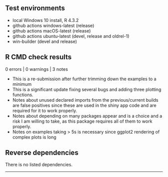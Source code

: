 ## Test environments
* local Windows 10 install, R 4.3.2
* github actions windows-latest (release)
* github actions macOS-latest (release)
* github actions ubuntu-latest (devel, release and oldrel-1)
* win-builder (devel and release)

## R CMD check results

0 errors | 0 warnings | 3 notes
* This is a re-submission after further trimming down the examples to a minimum
* This is a significant update fixing several bugs and adding three plotting functions.
* Notes about unused declared imports from the previous/current builds are false positives since these are used in the shiny app code and are required for it to work properly.
* Notes about depending on many packages appear and is a choice and a risk I am willing to take, as this package requires all of them to work properly.
* Notes on examples taking > 5s is necessary since ggplot2 rendering of complex plots is long

## Reverse dependencies

There is no listed dependencies.

---


